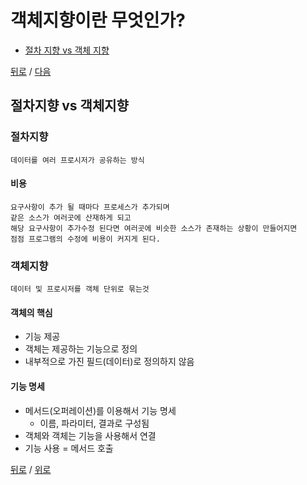 # 객체지향이란 무엇인가?

* [절차 지향 vs 객체 지향](#절차지향-vs-객체지향)

[뒤로](README.md) / [다음](02_Polymorphism.md)



## 절차지향 vs 객체지향
### 절차지향

    데이터를 여러 프로시저가 공유하는 방식 

#### 비용

    요구사항이 추가 될 때마다 프로세스가 추가되며
    같은 소스가 여러곳에 산재하게 되고
    해당 요구사항이 추가수정 된다면 여러곳에 비슷한 소스가 존재하는 상황이 만들어지면
    점점 프로그램의 수정에 비용이 커지게 된다.

### 객체지향
    데이터 및 프로시저를 객체 단위로 묶는것

#### 객체의 핵심
  * 기능 제공
  * 객체는 제공하는 기능으로 정의
  * 내부적으로 가진 필드(데이터)로 정의하지 않음

#### 기능 명세

- 메서드(오퍼레이션)를 이용해서 기능 명세
    - 이름, 파라미터, 결과로 구성됨
- 객체와 객체는 기능을 사용해서 연결
- 기능 사용 = 메서드 호출

[뒤로](README.md) / [위로](#Index)
